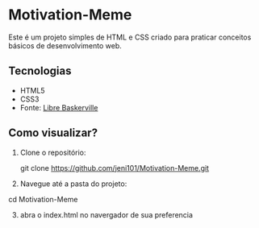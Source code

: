 # Motivation-Meme

Este é um projeto simples de HTML e CSS criado para praticar conceitos básicos de desenvolvimento web.

## Tecnologias

- HTML5
- CSS3
- Fonte: [Libre Baskerville](https://fonts.google.com/specimen/Libre+Baskerville)

## Como visualizar?

1. Clone o repositório:
   
   git clone https://github.com/jeni101/Motivation-Meme.git

2. Navegue até a pasta do projeto:

  cd Motivation-Meme
  
3. abra o index.html no navergador de sua preferencia
